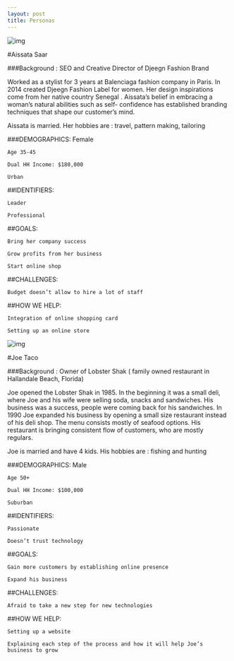 ```yaml
---
layout: post
title: Personas
---
```

![img](http://cdn.shopify.com/s/files/1/0314/1469/files/IMG_1790_grande.jpg?2856)

#Aissata Saar

###Background :
SEO and Creative Director of Djeegn Fashion Brand

Worked as a stylist for 3 years at Balenciaga fashion company in Paris. In 2014 created Djeegn Fashion Label for women. Her design inspirations come from her native country Senegal . Aissata’s belief in embracing a woman’s natural abilities such as self- confidence has established branding techniques that shape our customer’s mind.

Aissata is married. Her hobbies are : travel, pattern making, tailoring

###DEMOGRAPHICS:
	Female
	
	Age 35-45
	
	Dual HH Income: $180,000
	
	Urban
	
##IDENTIFIERS:

	Leader

	Professional

##GOALS:

	Bring her company success

	Grow profits from her business

	Start online shop

##CHALLENGES:

	Budget doesn’t allow to hire a lot of staff

##HOW WE HELP:

	Integration of online shopping card

	Setting up an online store


![img](https://encrypted-tbn2.gstatic.com/images?q=tbn:ANd9GcTgZNkYFEs8_hPF2BHvyOVxmilhQkn1808_diRSXvZ2_wOaAefa)

#Joe Taco

###Background :
Owner of  Lobster Shak ( family owned restaurant in Hallandale Beach, Florida)

Joe opened the Lobster Shak  in 1985. In the beginning it was a small deli, where Joe and his wife  were selling  soda, snacks and sandwiches.  His business was a success, people were coming back for his sandwiches. In 1990 Joe expanded his business by opening a small size restaurant instead of his deli shop. The menu consists mostly of seafood options. His restaurant is bringing  consistent flow of customers, who are mostly regulars.

Joe is married and have 4 kids. His hobbies are : fishing and hunting

###DEMOGRAPHICS:
	Male
	
	Age 50+
	
	Dual HH Income: $100,000
	
	Suburban

##IDENTIFIERS:

	Passionate
	
	Doesn’t trust technology


##GOALS:

	Gain more customers by establishing online presence
	
	Expand his business 


##CHALLENGES:

	Afraid to take a new step for new technologies

##HOW WE HELP:

	Setting up a website
	
	Explaining each step of the process and how it will help Joe’s business to grow


